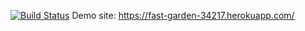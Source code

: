[![Build Status](https://travis-ci.org/Rau7/myDemoApp.svg?branch=master)](https://travis-ci.org/Rau7/myDemoApp)
Demo site: https://fast-garden-34217.herokuapp.com/

